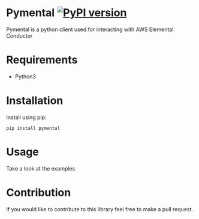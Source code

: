 # Pymental  [![PyPI version](https://badge.fury.io/py/pumental.svg)](https://badge.fury.io/py/pymental)

Pymental is a python client used for interacting with AWS Elemental Conductor

# Requirements

* Python3

# Installation

Install using pip:
```
pip install pymental
```

# Usage
Take a look at the examples

# Contribution
If you would like to contribute to this library feel free to make a pull request.
